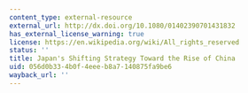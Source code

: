 ```yaml
---
content_type: external-resource
external_url: http://dx.doi.org/10.1080/01402390701431832
has_external_license_warning: true
license: https://en.wikipedia.org/wiki/All_rights_reserved
status: ''
title: Japan's Shifting Strategy Toward the Rise of China
uid: 056d0b33-4b0f-4eee-b8a7-140875fa9be6
wayback_url: ''
---
```

